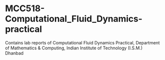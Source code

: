 # MCC518-Computational_Fluid_Dynamics-practical
Contains lab reports of Computational Fluid Dynamics Practical, Department of Mathematics &amp; Computing, Indian Institute of Technology (I.S.M.) Dhanbad
